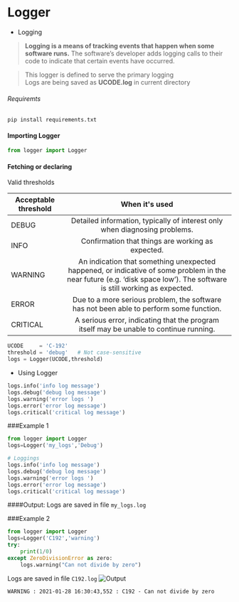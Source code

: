# Logger

* Logging

> <b>  Logging is a means of tracking events that happen when some software runs.</b>
 >The software’s developer adds logging calls to their code to indicate that certain events have occurred.

> This logger is defined to serve the primary logging<br> 
> Logs are being saved as **UCODE.log** in current directory

###### Requiremts
```commandline
pip install requirements.txt
```

#### Importing Logger
```python
from logger import Logger
```
#### Fetching or declaring 

Valid thresholds

| Acceptable threshold        | When it's used |
| ------------- |:-------------:| 
| DEBUG         |  Detailed information, typically of interest only when diagnosing problems.|
| INFO          |  Confirmation that things are working as expected.|      
| WARNING       |  An indication that something unexpected happened, or indicative of some problem in the near future (e.g. ‘disk space low’). The software is still working as expected. |
| ERROR         |  Due to a more serious problem, the software has not been able to perform some function.|      
| CRITICAL      |  A serious error, indicating that the program itself may be unable to continue running. |

```python
UCODE     = 'C-192'
threshold = 'debug'   # Not case-sensitive 
logs = Logger(UCODE,threshold)
```
* Using Logger
```python
logs.info('info log message')
logs.debug('debug log message')
logs.warning('error logs ')
logs.error('error log message')
logs.critical('critical log message')
```

###Example 1
```python
from logger import Logger
logs=Logger('my_logs','Debug')

# Loggings 
logs.info('info log message')
logs.debug('debug log message')
logs.warning('error logs ')
logs.error('error log message')
logs.critical('critical log message')

```
####Output:
Logs are saved in file `my_logs.log`

###Example 2
```python
from logger import Logger
logs=Logger('C192','warning')
try:
    print(1/0)
except ZeroDivisionError as zero:
    logs.warning("Can not divide by zero")
```
Logs are saved in file `C192.log`
![Output]()
```console
WARNING : 2021-01-28 16:30:43,552 : C192 - Can not divide by zero
```

